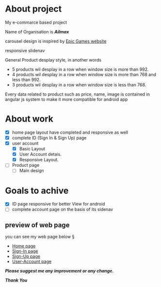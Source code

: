 # About project

My e-commarce based project

Name of Organisation is ***Ailmax***

carousel design is inspired by [Epic Games website](https://www.epicgames.com/store/en-US/)

responsive slidenav

General Product desplay style, in another words 
- 5 products wil desplay in a row when window size is more than 992.
- 4 products wil desplay in a row when window size is more than 768 and less than 992.
- 3 products wil desplay in a row when window size is less than 768.

Every data related to product such as price, name, image is contained in angular js system to make it more compatible for android app

# About work

- [x] home page layout have completed and responsive as well
- [x] complete ID (Sign In & Sign Up) page
- [x] user account
  - [x] Basic Layout
  - [x] User Account detais.
  - [x] Responsive Layout. 
- [ ] Product page
  - [ ] Main design

# Goals to achive
- [x] ID page responsive for better View for android
- [ ] complete account page on the basis of its sidenav

## preview of web page
you can see my web page below §
- [Home page](https://ayushmaanjain.github.io/e-commerce/)
- [Sign-In page](https://ayushmaanjain.github.io/e-commerce/ID.html?login)
- [Sign-Up page](https://ayushmaanjain.github.io/e-commerce/ID.html?register)
- [User-Account page](https://ayushmaanjain.github.io/e-commerce/account.html)

***Please suggest me any improvement or any change.***

***Thank You***
